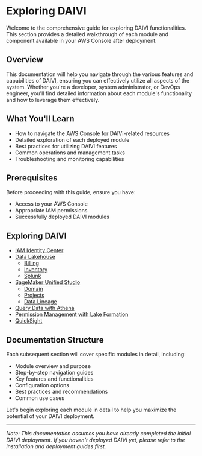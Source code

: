 # Exploring DAIVI

Welcome to the comprehensive guide for exploring DAIVI functionalities. This section provides a detailed walkthrough of each module and component available in your AWS Console after deployment.

## Overview

This documentation will help you navigate through the various features and capabilities of DAIVI, ensuring you can effectively utilize all aspects of the system. Whether you're a developer, system administrator, or DevOps engineer, you'll find detailed information about each module's functionality and how to leverage them effectively.

## What You'll Learn

- How to navigate the AWS Console for DAIVI-related resources
- Detailed exploration of each deployed module
- Best practices for utilizing DAIVI features
- Common operations and management tasks
- Troubleshooting and monitoring capabilities

## Prerequisites

Before proceeding with this guide, ensure you have:
- Access to your AWS Console
- Appropriate IAM permissions
- Successfully deployed DAIVI modules

## Exploring DAIVI
- [IAM Identity Center](exploring-daivi-idc.md)
- [Data Lakehouse](exploring-daivi-data-lakehouse.md)
  - [Billing](exploring-daivi-billing.md)
  - [Inventory](exploring-daivi-inventory.md)
  - [Splunk](exploring-daivi-splunk.md)
- [SageMaker Unified Studio](exploring-daivi-sus.md)
  - [Domain](exploring-daivi-sus-domain.md)
  - [Projects](exploring-daivi-sus-project.md)
  - [Data Lineage](exploring-daivi-sus-lineage.md)
- [Query Data with Athena](exploring-daivi-athena.md)
- [Permission Management with Lake Formation](exploring-daivi-lake-formation.md)
- [QuickSight](exploring-daivi-quicksight.md)

## Documentation Structure

Each subsequent section will cover specific modules in detail, including:
- Module overview and purpose
- Step-by-step navigation guides
- Key features and functionalities
- Configuration options
- Best practices and recommendations
- Common use cases

Let's begin exploring each module in detail to help you maximize the potential of your DAIVI deployment.

---

*Note: This documentation assumes you have already completed the initial DAIVI deployment. If you haven't deployed DAIVI yet, please refer to the installation and deployment guides first.*